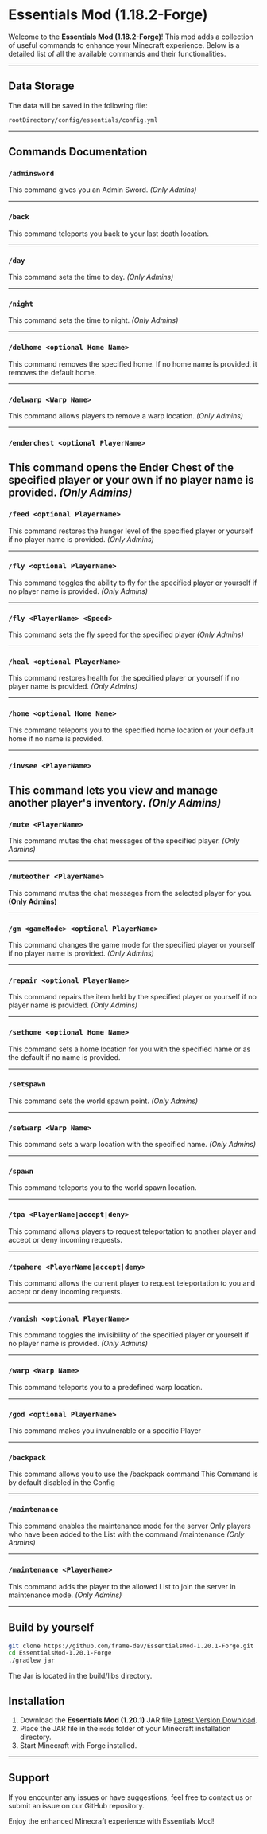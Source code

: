 # Essentials Mod (1.18.2-Forge)

Welcome to the **Essentials Mod (1.18.2-Forge)**! This mod adds a collection of useful commands to enhance your Minecraft experience. Below is a detailed list of all the available commands and their functionalities.

---

## Data Storage

The data will be saved in the following file:
```
rootDirectory/config/essentials/config.yml
```

---

## Commands Documentation

### **```/adminsword```**
This command gives you an Admin Sword. *(Only Admins)*

---

### **```/back```**
This command teleports you back to your last death location.

---

### **```/day```**
This command sets the time to day. *(Only Admins)*

---

### **```/night```**
This command sets the time to night. *(Only Admins)*

---

### **```/delhome <optional Home Name>```**
This command removes the specified home. If no home name is provided, it removes the default home.

---

### **```/delwarp <Warp Name>```**
This command allows players to remove a warp location. *(Only Admins)*

---

### **```/enderchest <optional PlayerName>```**
This command opens the Ender Chest of the specified player or your own if no player name is provided.
*(Only Admins)*
---

### **```/feed <optional PlayerName>```**
This command restores the hunger level of the specified player or yourself if no player name is provided. *(Only Admins)*

---

### **```/fly <optional PlayerName>```**
This command toggles the ability to fly for the specified player or yourself if no player name is provided. *(Only Admins)*

---

### **```/fly <PlayerName> <Speed>```**
This command sets the fly speed for the specified player *(Only Admins)*

---

### **```/heal <optional PlayerName>```**
This command restores health for the specified player or yourself if no player name is provided. *(Only Admins)*

---

### **```/home <optional Home Name>```**
This command teleports you to the specified home location or your default home if no name is provided.

---

### **```/invsee <PlayerName>```**
This command lets you view and manage another player's inventory.
*(Only Admins)*
---

### **```/mute <PlayerName>```**
This command mutes the chat messages of the specified player. *(Only Admins)*

---

### **```/muteother <PlayerName>```**
This command mutes the chat messages from the selected player for you. **(Only Admins)**

---

### **```/gm <gameMode> <optional PlayerName>```**
This command changes the game mode for the specified player or yourself if no player name is provided. *(Only Admins)*

---

### **```/repair <optional PlayerName>```**
This command repairs the item held by the specified player or yourself if no player name is provided. *(Only Admins)*

---

### **```/sethome <optional Home Name>```**
This command sets a home location for you with the specified name or as the default if no name is provided.

---

### **```/setspawn```**
This command sets the world spawn point. *(Only Admins)*

---

### **```/setwarp <Warp Name>```**
This command sets a warp location with the specified name. *(Only Admins)*

---

### **```/spawn```**
This command teleports you to the world spawn location.

---

### **```/tpa <PlayerName|accept|deny>```**
This command allows players to request teleportation to another player and accept or deny incoming requests.

---

### **```/tpahere <PlayerName|accept|deny>```**
This command allows the current player to request teleportation to you and accept or deny incoming requests.

---

### **```/vanish <optional PlayerName>```**
This command toggles the invisibility of the specified player or yourself if no player name is provided. *(Only Admins)*

---

### **```/warp <Warp Name>```**
This command teleports you to a predefined warp location.

---

### **```/god <optional PlayerName>```**
This command makes you invulnerable or a specific Player

---

### **```/backpack```**
This command allows you to use the /backpack command
This Command is by default disabled in the Config

---

### **```/maintenance```**
This command enables the maintenance mode for the server
Only players who have been added to the List with the command /maintenance <PlayerName>
*(Only Admins)*

---

### **```/maintenance <PlayerName>```**
This command adds the player to the allowed List to join the server in maintenance mode.
*(Only Admins)*

---

## Build by yourself

``` bash
git clone https://github.com/frame-dev/EssentialsMod-1.20.1-Forge.git
cd EssentialsMod-1.20.1-Forge
./gradlew jar
```

The Jar is located in the build/libs directory.

## Installation

1. Download the **Essentials Mod (1.20.1)** JAR file [Latest Version Download](https://github.com/frame-dev/EssentialsMod-1.20.1-Forge/releases/latest).
2. Place the JAR file in the `mods` folder of your Minecraft installation directory.
3. Start Minecraft with Forge installed.

---

## Support

If you encounter any issues or have suggestions, feel free to contact us or submit an issue on our GitHub repository.

Enjoy the enhanced Minecraft experience with Essentials Mod!